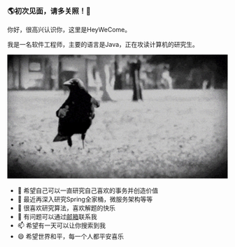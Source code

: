 ### 🌎初次见面，请多关照！👋

你好，很高兴认识你，这里是HeyWeCome。

我是一名软件工程师，主要的语言是Java，正在攻读计算机的研究生。

<img src="./pic/v2-cf660cfc2550a4a6e3c44dfa86ac16d2_hd.gif" alt="图片" style="align:center;zoom: 150%;" />

<!--
**HeyWeCome/HeyWeCome** is a ✨ _special_ ✨ repository because its `README.md` (this file) appears on your GitHub profile.

Here are some ideas to get you started:

- 👯 I’m looking to collaborate on ...
- ⚡ Fun fact: ...
- -->

- 🔭 希望自己可以一直研究自己喜欢的事务并创造价值
- 🌱 最近再深入研究Spring全家桶，微服务架构等等
- 🤔 很喜欢研究算法，喜欢解题的快乐
- 💬 有问题可以通过[邮箱](heywecome@163.com "标题")联系我
- 📫 希望有一天可以让你搜索到我
- 😄 希望世界和平，每一个人都平安喜乐

